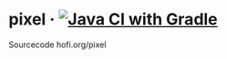 # pixel &middot; [![Java CI with Gradle](https://github.com/hofiorg/pixel/actions/workflows/gradle.yml/badge.svg)](https://github.com/hofiorg/pixel/actions/workflows/gradle.yml)

Sourcecode hofi.org/pixel
